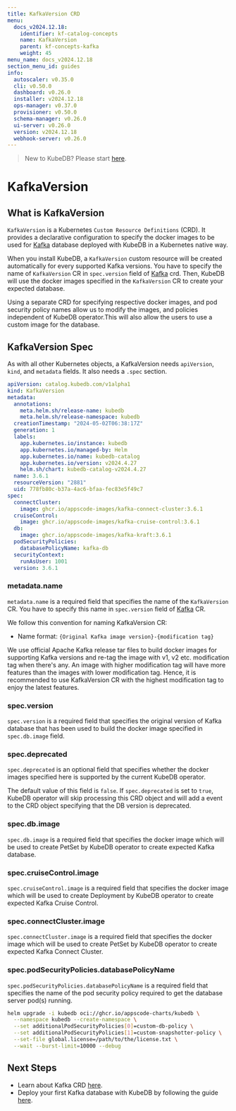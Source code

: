 ```yaml
---
title: KafkaVersion CRD
menu:
  docs_v2024.12.18:
    identifier: kf-catalog-concepts
    name: KafkaVersion
    parent: kf-concepts-kafka
    weight: 45
menu_name: docs_v2024.12.18
section_menu_id: guides
info:
  autoscaler: v0.35.0
  cli: v0.50.0
  dashboard: v0.26.0
  installer: v2024.12.18
  ops-manager: v0.37.0
  provisioner: v0.50.0
  schema-manager: v0.26.0
  ui-server: v0.26.0
  version: v2024.12.18
  webhook-server: v0.26.0
---
```


> New to KubeDB? Please start [here](/docs/v2024.12.18/README).

# KafkaVersion

## What is KafkaVersion

`KafkaVersion` is a Kubernetes `Custom Resource Definitions` (CRD). It provides a declarative configuration to specify the docker images to be used for [Kafka](https://kafka.apache.org) database deployed with KubeDB in a Kubernetes native way.

When you install KubeDB, a `KafkaVersion` custom resource will be created automatically for every supported Kafka versions. You have to specify the name of `KafkaVersion` CR in `spec.version` field of [Kafka](/docs/v2024.12.18/guides/kafka/concepts/kafka) crd. Then, KubeDB will use the docker images specified in the `KafkaVersion` CR to create your expected database.

Using a separate CRD for specifying respective docker images, and pod security policy names allow us to modify the images, and policies independent of KubeDB operator.This will also allow the users to use a custom image for the database.

## KafkaVersion Spec

As with all other Kubernetes objects, a KafkaVersion needs `apiVersion`, `kind`, and `metadata` fields. It also needs a `.spec` section.

```yaml
apiVersion: catalog.kubedb.com/v1alpha1
kind: KafkaVersion
metadata:
  annotations:
    meta.helm.sh/release-name: kubedb
    meta.helm.sh/release-namespace: kubedb
  creationTimestamp: "2024-05-02T06:38:17Z"
  generation: 1
  labels:
    app.kubernetes.io/instance: kubedb
    app.kubernetes.io/managed-by: Helm
    app.kubernetes.io/name: kubedb-catalog
    app.kubernetes.io/version: v2024.4.27
    helm.sh/chart: kubedb-catalog-v2024.4.27
  name: 3.6.1
  resourceVersion: "2881"
  uid: 778fb80c-b37a-4ac6-bfaa-fec83e5f49c7
spec:
  connectCluster:
    image: ghcr.io/appscode-images/kafka-connect-cluster:3.6.1
  cruiseControl:
    image: ghcr.io/appscode-images/kafka-cruise-control:3.6.1
  db:
    image: ghcr.io/appscode-images/kafka-kraft:3.6.1
  podSecurityPolicies:
    databasePolicyName: kafka-db
  securityContext:
    runAsUser: 1001
  version: 3.6.1
```

### metadata.name

`metadata.name` is a required field that specifies the name of the `KafkaVersion` CR. You have to specify this name in `spec.version` field of [Kafka](/docs/v2024.12.18/guides/kafka/concepts/kafka) CR.

We follow this convention for naming KafkaVersion CR:

- Name format: `{Original Kafka image version}-{modification tag}`

We use official Apache Kafka release tar files to build docker images for supporting Kafka versions and re-tag the image with v1, v2 etc. modification tag when there's any. An image with higher modification tag will have more features than the images with lower modification tag. Hence, it is recommended to use KafkaVersion CR with the highest modification tag to enjoy the latest features.

### spec.version

`spec.version` is a required field that specifies the original version of Kafka database that has been used to build the docker image specified in `spec.db.image` field.

### spec.deprecated

`spec.deprecated` is an optional field that specifies whether the docker images specified here is supported by the current KubeDB operator.

The default value of this field is `false`. If `spec.deprecated` is set to `true`, KubeDB operator will skip processing this CRD object and will add a event to the CRD object specifying that the DB version is deprecated.

### spec.db.image

`spec.db.image` is a required field that specifies the docker image which will be used to create PetSet by KubeDB operator to create expected Kafka database.

### spec.cruiseControl.image

`spec.cruiseControl.image` is a required field that specifies the docker image which will be used to create Deployment by KubeDB operator to create expected Kafka Cruise Control.

### spec.connectCluster.image

`spec.connectCluster.image` is a required field that specifies the docker image which will be used to create PetSet by KubeDB operator to create expected Kafka Connect Cluster.

<!---
### spec.stash
This holds the Backup & Restore task definitions, where a `TaskRef` has a `Name` & `Params` section. Params specifies a list of parameters to pass to the task.

### spec.upgradeConstraints
UpgradeConstraints specifies the constraints that need to be considered during version upgrade. Here `allowList` contains the versions those are allowed for upgrading from the current version.
An empty list of AllowList indicates all the versions are accepted except the denyList.
On the other hand, `DenyList` contains all the rejected versions for the upgrade request. An empty list indicates no version is rejected.
--->
### spec.podSecurityPolicies.databasePolicyName

`spec.podSecurityPolicies.databasePolicyName` is a required field that specifies the name of the pod security policy required to get the database server pod(s) running.

```bash
helm upgrade -i kubedb oci://ghcr.io/appscode-charts/kubedb \
  --namespace kubedb --create-namespace \
  --set additionalPodSecurityPolicies[0]=custom-db-policy \
  --set additionalPodSecurityPolicies[1]=custom-snapshotter-policy \
  --set-file global.license=/path/to/the/license.txt \
  --wait --burst-limit=10000 --debug
```

## Next Steps

- Learn about Kafka CRD [here](/docs/v2024.12.18/guides/kafka/concepts/kafka).
- Deploy your first Kafka database with KubeDB by following the guide [here](/docs/v2024.12.18/guides/kafka/quickstart/kafka/).
